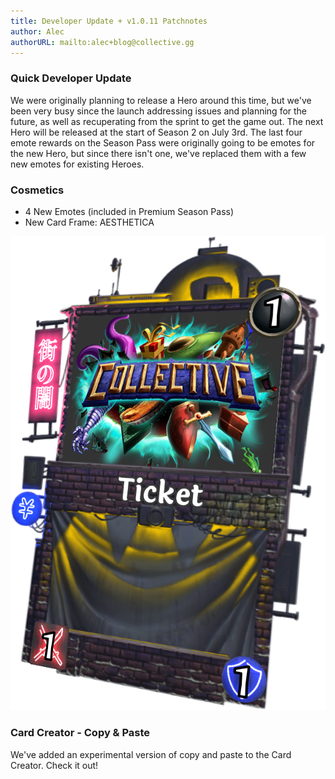 ```yaml
---
title: Developer Update + v1.0.11 Patchnotes
author: Alec
authorURL: mailto:alec+blog@collective.gg
---
```


### Quick Developer Update

We were originally planning to release a Hero around this time, but we've been very busy since the launch addressing issues and planning for the future, as well as recuperating from the sprint to get the game out. The next Hero will be released at the start of Season 2 on July 3rd. The last four emote rewards on the Season Pass were originally going to be emotes for the new Hero, but since there isn't one, we've replaced them with a few new emotes for existing Heroes.

### Cosmetics

- 4 New Emotes (included in Premium Season Pass)
- New Card Frame: AESTHETICA

![AESTHETICA Card Frame](assets/v111/card_frame.cyberpunk.png)

### Card Creator - Copy & Paste

We've added an experimental version of copy and paste to the Card Creator. Check it out!
